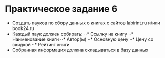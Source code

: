# Практическое задание 6

- Создать пауков по сбору данных о книгах с сайтов labirint.ru и/или book24.ru
- Каждый паук должен собирать:
⋅⋅* Ссылку на книгу
⋅⋅* Наименование книги
⋅⋅* Автор(ы)
⋅⋅* Основную цену
⋅⋅* Цену со скидкой
⋅⋅* Рейтинг книги
- Собранная информация должна складываться в базу данных